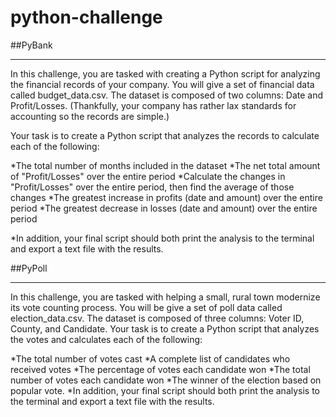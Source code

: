 # python-challenge
##PyBank
_______________________________________________________________________________________________
In this challenge, you are tasked with creating a Python script for analyzing the financial records of your company. You will give a set of financial data called budget_data.csv. The dataset is composed of two columns: Date and Profit/Losses. (Thankfully, your company has rather lax standards for accounting so the records are simple.)


Your task is to create a Python script that analyzes the records to calculate each of the following:

*The total number of months included in the dataset
*The net total amount of "Profit/Losses" over the entire period
*Calculate the changes in "Profit/Losses" over the entire period, then find the average of those changes
*The greatest increase in profits (date and amount) over the entire period
*The greatest decrease in losses (date and amount) over the entire period

*In addition, your final script should both print the analysis to the terminal and export a text file with the results.



##PyPoll
_______________________________________________________________________________________________
In this challenge, you are tasked with helping a small, rural town modernize its vote counting process.
You will be give a set of poll data called election_data.csv. The dataset is composed of three columns: Voter ID, County, and Candidate. Your task is to create a Python script that analyzes the votes and calculates each of the following:

*The total number of votes cast
*A complete list of candidates who received votes
*The percentage of votes each candidate won
*The total number of votes each candidate won
*The winner of the election based on popular vote.
*In addition, your final script should both print the analysis to the terminal and export a text file with the results.